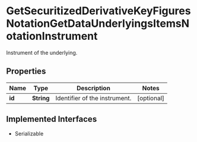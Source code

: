

# GetSecuritizedDerivativeKeyFiguresNotationGetDataUnderlyingsItemsNotationInstrument

Instrument of the underlying.

## Properties

Name | Type | Description | Notes
------------ | ------------- | ------------- | -------------
**id** | **String** | Identifier of the instrument. |  [optional]


## Implemented Interfaces

* Serializable


